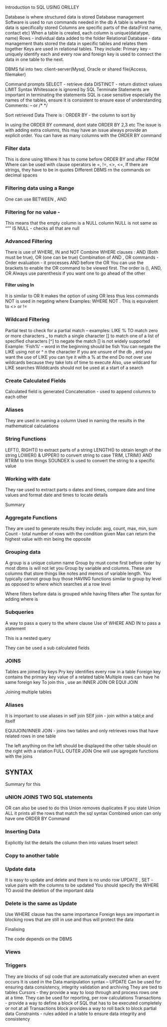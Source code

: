 Introduction to SQL USING ORILLEY

Database is where structured data is stored
Database management Software is used to run commands needed in the db
A table is where the data is specifically stored
Columns are specific parts of the data(First name, contact etc)
When a table is created, each column is unique(datatype, name)
Rows - individual data added to the folder
Relational Database - data management thats stored the data in specific tables and relates them together
Keys are used in relational tables. They include: 
Primary key - uniquely identify each and every row and foreign key is used to connect the data in one table to the next.



DBMS fal into two: client-server(Mysql, Oracle or shared file(Access, filemaker)

Command prompts
SELECT  - retrieve data
DISTINCT - return distinct values
LIMIT
Syntax
Whitesoace is ignored by SQL
Terminate Statements are important in terminating the statements
SQL is case sensitive especially the names of the tables, ensure it is consistent to ensure ease of understanding 
Comments: – or /* */


Sort retrieved Data
There is : 
ORDER BY - the column to sort by 



In using the ORDER BY command, dont state ORDER BY 2,3 etc The issue is with adding extra columns, this may have an issue always provide an explicit order.
You can have as many columns with the ORDER BY command

### Filter data
This is done using Where It has to come before ORDER BY and after FROM
Where can be used with clause operators ie =, !=, <>, <=, 
If there are strings, they have to be in quotes 
Different DBMS rn the commands on decimal spaces 
### Filtering data using a Range
One can use BETWEEN , AND 
### Filtering for no value -
This means that the empty column is a NULL column 
NULL is not same as “””
IS NULL - checks all that are null
### Advanced Filtering 
There is use of WHERE, IN and NOT 
Combine WHERE clauses : AND (Both must be true), OR (one can be true)
Combination of AND , OR commands - Order evaluation - it processes AND before the OR You can use the brackets to enable the OR command to be viewed first. The order is (), AND, OR 
Always use parenthesis if you want one to go ahead of the other 
#### Filter using In
It is similar to OR 
It makes the option of using OR less thus less commands
NOT is used in negating where
Examples: 
WHERE NOT . This is equivalent to <> or !=
### Wildcard Filtering 
Partial test to check for a partial match – examples: LIKE
% TO match zero or more characters 
_ to match a single character 
[] to match one of a list of specified characters
[^] to negate the match 
[] is not widely supported
Example: ‘Fish%’ – word in  the beginning should be fish 
You can negate the LIKE using not or ^ n the character 
If you are unsure of the db , and you want the use of LIKE you can tye it with a % at the end
Do not over use wildcards because they take lots of time to execute
Also, use wildcard for LIKE searches 
Wilddcards should not be used at a start of a search
### Create Calculated Fields
Calculated field is generated 
Concatenation - used to append columns to each other


### Aliases
They are used in naming a column 
Used in naming the results in the mathematical calculations
### String Functions
LEFT(), RIGHT() to extract parts of a string 
LENGTH() to obtain length of the string
LOWER() & UPPER() to convert string to case
TRIM, LTRIM() AND RTRIM to trim things
SOUNDEX is used to convert the string to a specific value
### Working with date
They rae used to extract parts o dates and times, compare date and time values and format date and times to locate details

Summary 
### Aggregate Functions 
They are used to generate results they include: avg, count, max, min, sum 
Count - total number of rows with the condition given 
Max can return the highest value with min being the opposite
### Grouping data
A group is a unique column name
Group by must come first before order by 
most dbms is will not let you Group by variable and columns. These are columns that store things like notes and memos of variable length. You typically cannot group buy those
HAVING functions similar to group by level as opposed to where which searches at a row level 



Where filters before data is grouped while having filters after 
The syntax for adding where is 

### Subqueries
A way to pass a query to the where clause
Use of WHERE AND IN to pass a statement 

This is a nested query





They can be used a sub calculated fields

### JOINS
Tables are joined by keys
Pry key identifies every row in a table
Foreign key contains the primary key value of a related table 
Multiple rows can have he same foreign key 
To join this , use an INNER JOIN OR EQUI JOIN 




Joining multiple tables

### Aliases 

It is important to use aliases in self join
SElf join - join within a tabl;e and itself

EQUIJOIN/INNER JOIN - joins two tables and only retrieves rows that have related rows in one table



The left anything on the left should be displayed the other table should on the right with a relation
FULL OUTER JOIN 
One will use agregate functions with the joins

## SYNTAX 

Summary for this 

### uNION JOINS TWO SQL statements
OR can also be used to do this
Union removes duplicates
If you state Union ALL it prints all the rows that match the sql syntax
Combined union can only have one ORDER BY Command





### Inserting Data
Explicitly list the details the column  then into values 
Insert select 

### Copy to another table



### Update data 
It is easy to update and delete and there is no undo row
UPDATE , SET - value pairs with the columns  to be updated
You should specify the WHERE TO avoid the deletion of the important data
### Delete is the same as Update
Use WHERE clause has the same importance
Foreign keys are important in blocking rows that are still in use and thus will protect the data 

Finalising 

The code depends on the DBMS



### Views




### Triggers 
They are blocks of sql code that are automatically executed when an event occurs
It is used in the Data manipulation syntax – UPDATE 
Can be used for ensuring data consistency, integrity validation and archiving
They are tied to tables
Cursors - they provide a way to loop through and process rows one at a time. They can be used for reporting, per row calculations
Transactions - provide a way to define a block of SQL that has to be executed completely or not at all 
Transactions block provides a way to roll back to block partial data 
Constraints - rules added in a table to ensure data integrity and consistency 


